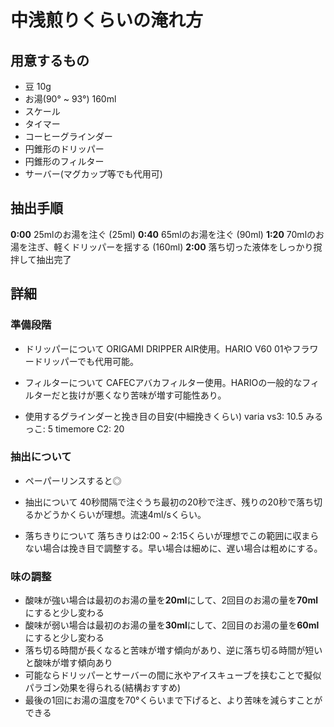 # 中浅煎りくらいの淹れ方

## 用意するもの

- 豆 10g
- お湯(90° ~ 93°) 160ml
- スケール
- タイマー
- コーヒーグラインダー
- 円錐形のドリッパー
- 円錐形のフィルター
- サーバー(マグカップ等でも代用可)

## 抽出手順

**0:00** 25mlのお湯を注ぐ (25ml)
**0:40** 65mlのお湯を注ぐ (90ml)
**1:20** 70mlのお湯を注ぎ、軽くドリッパーを揺する (160ml)
**2:00** 落ち切った液体をしっかり撹拌して抽出完了

## 詳細

### 準備段階

- ドリッパーについて
ORIGAMI DRIPPER AIR使用。HARIO V60 01やフラワードリッパーでも代用可能。

- フィルターについて
CAFECアバカフィルター使用。HARIOの一般的なフィルターだと抜けが悪くなり苦味が増す可能性あり。

- 使用するグラインダーと挽き目の目安(中細挽きくらい)
varia vs3: 10.5
みるっこ: 5
timemore C2: 20

### 抽出について

- ペーパーリンスすると◎

- 抽出について
40秒間隔で注ぐうち最初の20秒で注ぎ、残りの20秒で落ち切るかどうかくらいが理想。流速4ml/sくらい。

- 落ちきりについて
落ちきりは2:00 ~ 2:15くらいが理想でこの範囲に収まらない場合は挽き目で調整する。早い場合は細めに、遅い場合は粗めにする。

### 味の調整
- 酸味が強い場合は最初のお湯の量を**20ml**にして、2回目のお湯の量を**70ml**にすると少し変わる
- 酸味が弱い場合は最初のお湯の量を**30ml**にして、2回目のお湯の量を**60ml**にすると少し変わる
- 落ち切る時間が長くなると苦味が増す傾向があり、逆に落ち切る時間が短いと酸味が増す傾向あり
- 可能ならドリッパーとサーバーの間に氷やアイスキューブを挟むことで擬似パラゴン効果を得られる(結構おすすめ)
- 最後の1回にお湯の温度を70°くらいまで下げると、より苦味を減らすことができる
